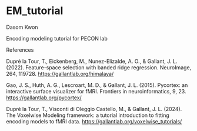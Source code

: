 # EM_tutorial
Dasom Kwon

Encoding modeling tutorial for PECON lab


References

Dupré la Tour, T., Eickenberg, M., Nunez-Elizalde, A. O., & Gallant, J. L. (2022). Feature-space selection with banded ridge regression. NeuroImage, 264, 119728.
https://gallantlab.org/himalaya/

Gao, J. S., Huth, A. G., Lescroart, M. D., & Gallant, J. L. (2015). Pycortex: an interactive surface visualizer for fMRI. Frontiers in neuroinformatics, 9, 23.
https://gallantlab.org/pycortex/

Dupré la Tour, T., Visconti di Oleggio Castello, M., & Gallant, J. L. (2024). The Voxelwise Modeling framework: a tutorial introduction to fitting encoding models to fMRI data.
https://gallantlab.org/voxelwise_tutorials/
